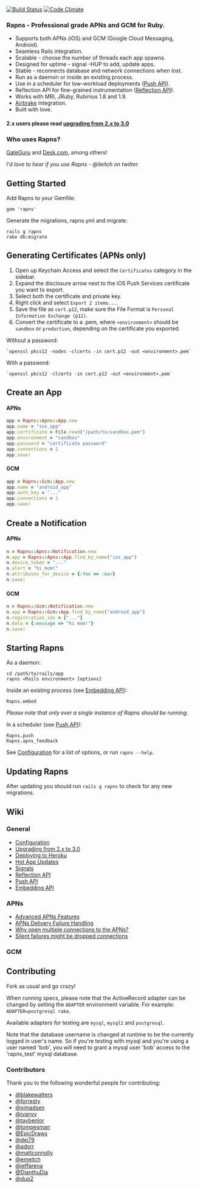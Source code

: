 [![Build Status](https://secure.travis-ci.org/ileitch/rapns.png?branch=master)](http://travis-ci.org/ileitch/rapns)
[![Code Climate](https://codeclimate.com/github/ileitch/rapns.png)](https://codeclimate.com/github/ileitch/rapns)

### Rapns - Professional grade APNs and GCM for Ruby.

* Supports both APNs (iOS) and GCM (Google Cloud Messaging, Android).
* Seamless Rails integration.
* Scalable - choose the number of threads each app spawns.
* Designed for uptime - signal -HUP to add, update apps.
* Stable - reconnects database and network connections when lost.
* Run as a daemon or inside an existing process.
* Use in a scheduler for low-workload deployments ([Push API](https://github.com/ileitch/rapns/wiki/Push-API)).
* Reflection API for fine-grained instrumentation ([Reflection API](https://github.com/ileitch/rapns/wiki/Relfection-API)).
* Works with MRI, JRuby, Rubinius 1.8 and 1.9.
* [Airbrake](http://airbrakeapp.com/) integration.
* Built with love.

#### 2.x users please read [upgrading from 2.x to 3.0](https://github.com/ileitch/rapns/wiki/Upgrading-from-version-2.x-to-3.0)

### Who uses Rapns?

[GateGuru](http://gateguruapp.com) and [Desk.com](http://desk.com), among others!

*I'd love to hear if you use Rapns - @ileitch on twitter.*

## Getting Started

Add Rapns to your Gemfile:

    gem 'rapns'

Generate the migrations, rapns.yml and migrate:

    rails g rapns
    rake db:migrate

## Generating Certificates (APNs only)

1. Open up Keychain Access and select the `Certificates` category in the sidebar.
2. Expand the disclosure arrow next to the iOS Push Services certificate you want to export.
3. Select both the certificate and private key.
4. Right click and select `Export 2 items...`.
5. Save the file as `cert.p12`, make sure the File Format is `Personal Information Exchange (p12)`.
6. Convert the certificate to a .pem, where `<environment>` should be `sandbox` or `production`, depending on the certificate you exported.

Without a password:

    `openssl pkcs12 -nodes -clcerts -in cert.p12 -out <environment>.pem`

With a password:

    `openssl pkcs12 -clcerts -in cert.p12 -out <environment>.pem`

## Create an App

#### APNs
```ruby
app = Rapns::Apns::App.new
app.name = "ios_app"
app.certificate = File.read("/path/to/sandbox.pem")
app.environment = "sandbox"
app.password = "certificate password"
app.connections = 1
app.save!
```

#### GCM
```ruby
app = Rapns::Gcm::App.new
app.name = "android_app"
app.auth_key = "..."
app.connections = 1
app.save!
```

## Create a Notification

#### APNs
```ruby
n = Rapns::Apns::Notification.new
n.app = Rapns::Apns::App.find_by_name("ios_app")
n.device_token = "..."
n.alert = "hi mom!"
n.attributes_for_device = {:foo => :bar}
n.save!
```

#### GCM
```ruby
n = Rapns::Gcm::Notification.new
n.app = Rapns::Gcm::App.find_by_name("android_app")
n.registration_ids = ["..."]
n.data = {:message => "hi mom!"}
n.save!
```

## Starting Rapns

As a daemon:

    cd /path/to/rails/app
    rapns <Rails environment> [options]

Inside an existing process (see [Embedding API](https://github.com/ileitch/rapns/wiki/Embedding-API)):

    Rapns.embed

*Please note that only ever a single instance of Rapns should be running.*

In a scheduler (see [Push API](https://github.com/ileitch/rapns/wiki/Push-API)):

    Rapns.push
    Rapns.apns_feedback

See [Configuration](https://github.com/ileitch/rapns/wiki/Configuration) for a list of options, or run `rapns --help`.

## Updating Rapns

After updating you should run `rails g rapns` to check for any new migrations.

## Wiki

### General
* [Configuration](https://github.com/ileitch/rapns/wiki/Configuration)
* [Upgrading from 2.x to 3.0](https://github.com/ileitch/rapns/wiki/Upgrading-from-version-2.x-to-3.0)
* [Deploying to Heroku](https://github.com/ileitch/rapns/wiki/Heroku)
* [Hot App Updates](https://github.com/ileitch/rapns/wiki/Hot-App-Updates)
* [Signals](https://github.com/ileitch/rapns/wiki/Signals)
* [Reflection API](https://github.com/ileitch/rapns/wiki/Reflection-API)
* [Push API](https://github.com/ileitch/rapns/wiki/Push-API)
* [Embedding API](https://github.com/ileitch/rapns/wiki/Embedding-API)

### APNs
* [Advanced APNs Features](https://github.com/ileitch/rapns/wiki/Advanced-APNs-Features)
* [APNs Delivery Failure Handling](https://github.com/ileitch/rapns/wiki/APNs-Delivery-Failure-Handling)
* [Why open multiple connections to the APNs?](https://github.com/ileitch/rapns/wiki/Why-open-multiple-connections-to-the-APNs%3F)
* [Silent failures might be dropped connections](https://github.com/ileitch/rapns/wiki/Dropped-connections)

### GCM

## Contributing

Fork as usual and go crazy!

When running specs, please note that the ActiveRecord adapter can be changed by setting the `ADAPTER` environment variable. For example: `ADAPTER=postgresql rake`.

Available adapters for testing are `mysql`, `mysql2` and `postgresql`.

Note that the database username is changed at runtime to be the currently logged in user's name. So if you're testing
with mysql and you're using a user named 'bob', you will need to grant a mysql user 'bob' access to the 'rapns_test'
mysql database.

### Contributors

Thank you to the following wonderful people for contributing:

* [@blakewatters](https://github.com/blakewatters)
* [@forresty](https://github.com/forresty)
* [@sjmadsen](https://github.com/sjmadsen)
* [@ivanyv](https://github.com/ivanyv)
* [@taybenlor](https://github.com/taybenlor)
* [@tompesman](https://github.com/tompesman)
* [@EpicDraws](https://github.com/EpicDraws)
* [@dei79](https://github.com/dei79)
* [@adorr](https://github.com/adorr)
* [@mattconnolly](https://github.com/mattconnolly)
* [@emeitch](https://github.com/emeitch)
* [@jeffarena](https://github.com/jeffarena)
* [@DianthuDia](https://github.com/DianthuDia)
* [@dup2](https://github.com/dup2)
